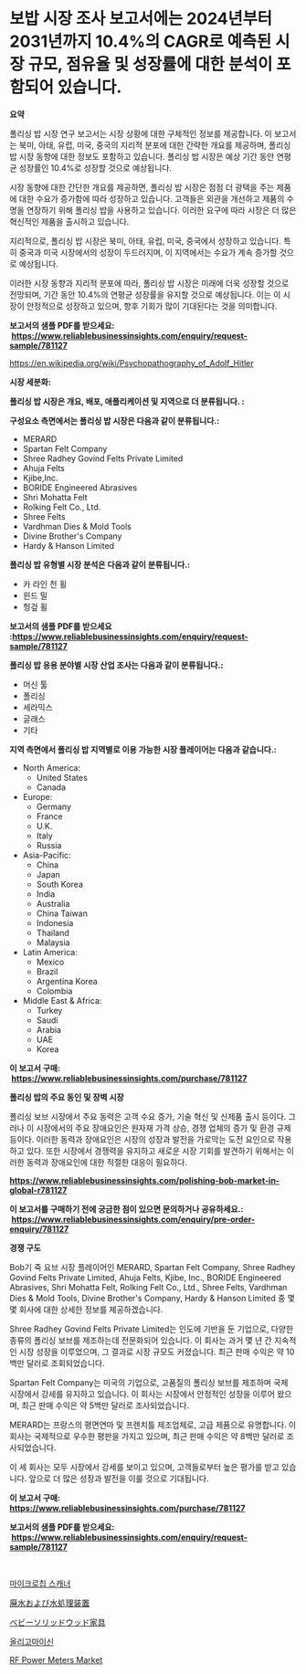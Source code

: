 <p><h1>보밥 시장 조사 보고서에는 2024년부터 2031년까지 10.4%의 CAGR로 예측된 시장 규모, 점유율 및 성장률에 대한 분석이 포함되어 있습니다.</h1></p><p><strong>요약</strong></p>
<p><p>폴리싱 밥 시장 연구 보고서는 시장 상황에 대한 구체적인 정보를 제공합니다. 이 보고서는 북미, 아태, 유럽, 미국, 중국의 지리적 분포에 대한 간략한 개요를 제공하며, 폴리싱 밥 시장 동향에 대한 정보도 포함하고 있습니다.  폴리싱 밥 시장은 예상 기간 동안 연평균 성장률인 10.4%로 성장할 것으로 예상됩니다.</p><p>시장 동향에 대한 간단한 개요를 제공하면, 폴리싱 밥 시장은 점점 더 광택을 주는 제품에 대한 수요가 증가함에 따라 성장하고 있습니다. 고객들은 외관을 개선하고 제품의 수명을 연장하기 위해 폴리싱 밥을 사용하고 있습니다. 이러한 요구에 따라 시장은 더 많은 혁신적인 제품을 출시하고 있습니다.</p><p>지리적으로, 폴리싱 밥 시장은 북미, 아태, 유럽, 미국, 중국에서 성장하고 있습니다. 특히 중국과 미국 시장에서의 성장이 두드러지며, 이 지역에서는 수요가 계속 증가할 것으로 예상됩니다.</p><p>이러한 시장 동향과 지리적 분포에 따라, 폴리싱 밥 시장은 미래에 더욱 성장할 것으로 전망되며, 기간 동안 10.4%의 연평균 성장률을 유지할 것으로 예상됩니다. 이는 이 시장이 안정적으로 성장하고 있으며, 향후 기회가 많이 기대된다는 것을 의미합니다.</p></p>
<p><strong>보고서의 샘플 PDF를 받으세요: &nbsp;<a href="https://www.reliablebusinessinsights.com/enquiry/request-sample/781127">https://www.reliablebusinessinsights.com/enquiry/request-sample/781127</a></strong></p>
<p><a href="https://en.wikipedia.org/wiki/Psychopathography_of_Adolf_Hitler">https://en.wikipedia.org/wiki/Psychopathography_of_Adolf_Hitler</a></p>
<p><strong>시장 세분화:</strong></p>
<p><strong> 폴리싱 밥 시장은 개요, 배포, 애플리케이션 및 지역으로 더 분류됩니다. :</strong></p>
<p><strong>구성요소 측면에서는 폴리싱 밥 시장은 다음과 같이 분류됩니다.:</strong></p>
<p><ul><li>MERARD</li><li>Spartan Felt Company</li><li>Shree Radhey Govind Felts Private Limited</li><li>Ahuja Felts</li><li>Kjibe,Inc.</li><li>BORIDE Engineered Abrasives</li><li>Shri Mohatta Felt</li><li>Rolking Felt Co., Ltd.</li><li>Shree Felts</li><li>Vardhman Dies & Mold Tools</li><li>Divine Brother's Company</li><li>Hardy & Hanson Limited</li></ul></p>
<p><strong> 폴리싱 밥 유형별 시장 분석은 다음과 같이 분류됩니다.:</strong></p>
<p><ul><li>카 라인 천 휠</li><li>윈드 밀</li><li>헝겊 휠</li></ul></p>
<p><strong>보고서의 샘플 PDF를 받으세요 :<a href="https://www.reliablebusinessinsights.com/enquiry/request-sample/781127">https://www.reliablebusinessinsights.com/enquiry/request-sample/781127</a></strong></p>
<p><strong> 폴리싱 밥 응용 분야별 시장 산업 조사는 다음과 같이 분류됩니다.:</strong></p>
<p><ul><li>머신 툴</li><li>폴리싱</li><li>세라믹스</li><li>글래스</li><li>기타</li></ul></p>
<p><strong>지역 측면에서 폴리싱 밥 지역별로 이용 가능한 시장 플레이어는 다음과 같습니다.:</strong></p>
<p><ul>
    <li>
        North America:
        <ul>
            <li>United States</li>
            <li>Canada</li>
        </ul>
    </li>
    <li>
        Europe:
        <ul>
            <li>Germany</li>
            <li>France</li>
            <li>U.K.</li>
            <li>Italy</li>
            <li>Russia</li>
        </ul>
    </li>
    <li>
        Asia-Pacific:
        <ul>
            <li>China</li>
            <li>Japan</li>
            <li>South Korea</li>
            <li>India</li>
            <li>Australia</li>
            <li>China Taiwan</li>
            <li>Indonesia</li>
            <li>Thailand</li>
            <li>Malaysia</li>
        </ul>
    </li>
    <li>
        Latin America:
        <ul>
            <li>Mexico</li>
            <li>Brazil</li>
            <li>Argentina Korea</li>
            <li>Colombia</li>
        </ul>
    </li>
    <li>
        Middle East & Africa:
        <ul>
            <li>Turkey</li>
            <li>Saudi</li>
            <li>Arabia</li>
            <li>UAE</li>
            <li>Korea</li>
        </ul>
    </li>
    </ul></p>
<p><strong>이 보고서 구매: &nbsp;<a href="https://www.reliablebusinessinsights.com/purchase/781127">https://www.reliablebusinessinsights.com/purchase/781127</a></strong></p>
<p><strong>폴리싱 밥의 주요 동인 및 장벽 시장</strong></p>
<p><p>폴리싱 보브 시장에서 주요 동력은 고객 수요 증가, 기술 혁신 및 신제품 출시 등이다. 그러나 이 시장에서의 주요 장애요인은 원자재 가격 상승, 경쟁 업체의 증가 및 환경 규제 등이다. 이러한 동력과 장애요인은 시장의 성장과 발전을 가로막는 도전 요인으로 작용하고 있다. 또한 시장에서 경쟁력을 유지하고 새로운 시장 기회를 발견하기 위해서는 이러한 동력과 장애요인에 대한 적절한 대응이 필요하다.</p></p>
<p><strong><a href="https://www.reliablebusinessinsights.com/polishing-bob-market-in-global-r781127">https://www.reliablebusinessinsights.com/polishing-bob-market-in-global-r781127</a></strong></p>
<p><strong>이 보고서를 구매하기 전에 궁금한 점이 있으면 문의하거나 공유하세요.: &nbsp;<a href="https://www.reliablebusinessinsights.com/enquiry/pre-order-enquiry/781127">https://www.reliablebusinessinsights.com/enquiry/pre-order-enquiry/781127</a></strong></p>
<p><strong>경쟁 구도</strong></p>
<p><p>Bob기 죽 요브 시장 플레이어인 MERARD, Spartan Felt Company, Shree Radhey Govind Felts Private Limited, Ahuja Felts, Kjibe, Inc., BORIDE Engineered Abrasives, Shri Mohatta Felt, Rolking Felt Co., Ltd., Shree Felts, Vardhman Dies & Mold Tools, Divine Brother's Company, Hardy & Hanson Limited 중 몇몇 회사에 대한 상세한 정보를 제공하겠습니다. </p><p>Shree Radhey Govind Felts Private Limited는 인도에 기반을 둔 기업으로, 다양한 종류의 폴리싱 보브를 제조하는데 전문화되어 있습니다. 이 회사는 과거 몇 년 간 지속적인 시장 성장을 이루었으며, 그 결과로 시장 규모도 커졌습니다. 최근 판매 수익은 약 10백만 달러로 조회되었습니다.</p><p>Spartan Felt Company는 미국의 기업으로, 고품질의 폴리싱 보브를 제조하며 국제 시장에서 강세를 유지하고 있습니다. 이 회사는 시장에서 안정적인 성장을 이루어 왔으며, 최근 판매 수익은 약 5백만 달러로 조사되었습니다.</p><p>MERARD는 프랑스의 평면연마 및 프렌치틀 제조업체로, 고급 제품으로 유명합니다. 이 회사는 국제적으로 우수한 평판을 가지고 있으며, 최근 판매 수익은 약 8백만 달러로 조사되었습니다.</p><p>이 세 회사는 모두 시장에서 강세를 보이고 있으며, 고객들로부터 높은 평가를 받고 있습니다. 앞으로 더 많은 성장과 발전을 이룰 것으로 기대됩니다.</p></p>
<p><strong>이 보고서 구매: &nbsp; <a href="https://www.reliablebusinessinsights.com/purchase/781127">https://www.reliablebusinessinsights.com/purchase/781127</a></strong></p>
<p><strong>보고서의 샘플 PDF를 받으세요: &nbsp;<a href="https://www.reliablebusinessinsights.com/enquiry/request-sample/781127">https://www.reliablebusinessinsights.com/enquiry/request-sample/781127</a></strong><strong></strong></p>
<p>&nbsp;</p>
<p><p><a href="https://github.com/Nicolasrown5/Market-Research-Report-List-1/blob/main/3513082159048.md">마이크로칩 스캐너</a></p><p><a href="https://github.com/zjkmgcs938405/Market-Research-Report-List-2/blob/main/4675685149314.md">廃水および水処理装置</a></p><p><a href="https://medium.com/@bonniehoppe1/%E3%82%B0%E3%83%AD%E3%83%BC%E3%83%90%E3%83%AB%E3%83%99%E3%83%93%E3%83%BC%E3%82%BD%E3%83%AA%E3%83%83%E3%83%89%E3%82%A6%E3%83%83%E3%83%89%E5%AE%B6%E5%85%B7%E5%B8%82%E5%A0%B4%E3%81%AE%E8%A6%8F%E6%A8%A1%E3%81%8A%E3%82%88%E3%81%B3%E3%82%B7%E3%82%A7%E3%82%A2%E5%88%86%E6%9E%90-%E8%A3%BD%E5%93%81%E3%82%BF%E3%82%A4%E3%83%97%E5%88%A5-%E3%82%A2%E3%83%97%E3%83%AA%E3%82%B1%E3%83%BC%E3%82%B7%E3%83%A7%E3%83%B3%E5%88%A5-%E5%9C%B0%E5%9F%9F%E5%88%A5-%E4%BA%88%E6%B8%AC-2024%E5%B9%B4-2031%E5%B9%B4-912d6169ba59">ベビーソリッドウッド家具</a></p><p><a href="https://medium.com/@toreygrimes2022/%EC%98%AC%EB%A6%AC%EA%B3%A0%EB%A7%88%EC%9D%B4%EC%8B%A0-%EC%8B%9C%EC%9E%A5-%EC%A0%90%EC%9C%A0%EC%9C%A8-%EA%B7%9C%EB%AA%A8-%ED%8A%B8%EB%A0%8C%EB%93%9C-%EC%82%B0%EC%97%85-%EB%B6%84%EC%84%9D-%EB%B3%B4%EA%B3%A0%EC%84%9C-%EC%9D%91%EC%9A%A9%EB%B6%84%EC%95%BC-%EC%97%B0%EA%B5%AC%EC%86%8C-%EB%B3%91%EC%9B%90-%EA%B8%B0%ED%83%80-%EC%9C%A0%ED%98%95-%EC%98%AC%EB%A6%AC%EA%B3%A0%EB%A7%88%EC%9D%B4%EC%8B%A0-a-%EC%98%AC%EB%A6%AC%EA%B3%A0%EB%A7%88%EC%9D%B4%EC%8B%A0-b-%EC%98%AC%EB%A6%AC%EA%B3%A0%EB%A7%88%EC%9D%B4%EC%8B%A0-c-%EB%B0%8F-b895c86ba25a">올리고마이신</a></p><p><a href="https://issuu.com/reportprime-2/docs/rf-power-meters-market-size-2030.pptx">RF Power Meters Market</a></p></p>